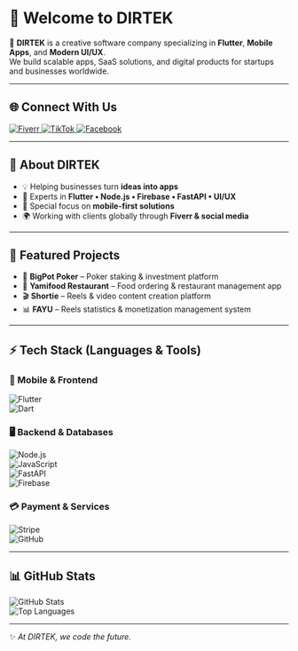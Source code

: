 # 👋 Welcome to DIRTEK

🚀 **DIRTEK** is a creative software company specializing in **Flutter**, **Mobile Apps**, and **Modern UI/UX**.  
We build scalable apps, SaaS solutions, and digital products for startups and businesses worldwide.

---

## 🌐 Connect With Us

<a href="https://www.fiverr.com/s/gDZPmGA" target="_blank">
  <img src="https://img.shields.io/badge/Fiverr-1DBF73?style=for-the-badge&logo=fiverr&logoColor=white" alt="Fiverr" />
</a>
<a href="https://www.tiktok.com/" target="_blank">
  <img src="https://img.shields.io/badge/TikTok-black?style=for-the-badge&logo=tiktok&logoColor=white" alt="TikTok" />
</a>
<a href="https://www.facebook.com/" target="_blank">
  <img src="https://img.shields.io/badge/Facebook-1877F2?style=for-the-badge&logo=facebook&logoColor=white" alt="Facebook" />
</a>

---

## 🏢 About DIRTEK

- 💡 Helping businesses turn **ideas into apps**
- 🎨 Experts in **Flutter • Node.js • Firebase • FastAPI • UI/UX**
- 📱 Special focus on **mobile-first solutions**
- 🌍 Working with clients globally through **Fiverr & social media**

---

## 🚀 Featured Projects

- 🎴 **BigPot Poker** – Poker staking & investment platform  
- 🍔 **Yamifood Restaurant** – Food ordering & restaurant management app  
- 🎬 **Shortie** – Reels & video content creation platform  
- 📊 **FAYU** – Reels statistics & monetization management system  

---

## ⚡ Tech Stack (Languages & Tools)

### 📱 Mobile & Frontend
![Flutter](https://img.shields.io/badge/Flutter-60%25-02569B?style=for-the-badge&logo=flutter&logoColor=white)  
![Dart](https://img.shields.io/badge/Dart-60%25-0175C2?style=for-the-badge&logo=dart&logoColor=white)  

### 🖥 Backend & Databases
![Node.js](https://img.shields.io/badge/Node.js-25%25-339933?style=for-the-badge&logo=node.js&logoColor=white)  
![JavaScript](https://img.shields.io/badge/JavaScript-25%25-F7DF1E?style=for-the-badge&logo=javascript&logoColor=black)  
![FastAPI](https://img.shields.io/badge/FastAPI-10%25-009688?style=for-the-badge&logo=fastapi&logoColor=white)  
![Firebase](https://img.shields.io/badge/Firebase-15%25-FFCA28?style=for-the-badge&logo=firebase&logoColor=black)  

### 💳 Payment & Services
![Stripe](https://img.shields.io/badge/Stripe-626CD9?style=for-the-badge&logo=stripe&logoColor=white)  
![GitHub](https://img.shields.io/badge/GitHub-181717?style=for-the-badge&logo=github&logoColor=white)

---

## 📊 GitHub Stats

![GitHub Stats](https://github-readme-stats.vercel.app/api?username=teamdirtek&show_icons=true&theme=radical)  
![Top Languages](https://github-readme-stats.vercel.app/api/top-langs/?username=teamdirtek&layout=compact&theme=radical)

---

✨ _At DIRTEK, we code the future._
